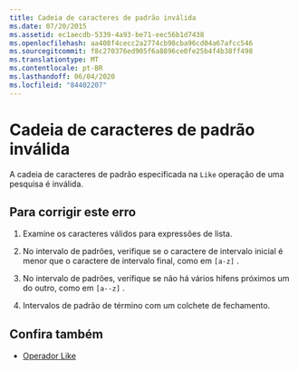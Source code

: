 ```yaml
---
title: Cadeia de caracteres de padrão inválida
ms.date: 07/20/2015
ms.assetid: ec1aecdb-5339-4a93-be71-eec56b1d7438
ms.openlocfilehash: aa408f4cecc2a2774cb98cba96cd04a67afcc546
ms.sourcegitcommit: f8c270376ed905f6a8896ce0fe25b4f4b38ff498
ms.translationtype: MT
ms.contentlocale: pt-BR
ms.lasthandoff: 06/04/2020
ms.locfileid: "84402207"
---
```

# <a name="invalid-pattern-string"></a>Cadeia de caracteres de padrão inválida
A cadeia de caracteres de padrão especificada na `Like` operação de uma pesquisa é inválida.  
  
## <a name="to-correct-this-error"></a>Para corrigir este erro  
  
1. Examine os caracteres válidos para expressões de lista.  
  
2. No intervalo de padrões, verifique se o caractere de intervalo inicial é menor que o caractere de intervalo final, como em `[a-z]` .  
  
3. No intervalo de padrões, verifique se não há vários hifens próximos um do outro, como em `[a--z]` .  
  
4. Intervalos de padrão de término com um colchete de fechamento.  
  
## <a name="see-also"></a>Confira também

- [Operador Like](../language-reference/operators/like-operator.md)
